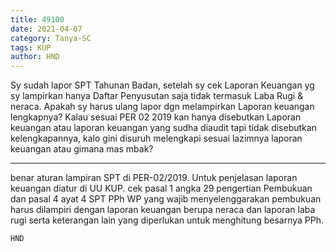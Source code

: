 ```yaml
---
title: 49100
date: 2021-04-07
category: Tanya-SC
tags: KUP
author: HND
---
```


Sy sudah lapor SPT Tahunan Badan, setelah sy cek Laporan Keuangan yg sy lampirkan hanya Daftar Penyusutan saja tidak termasuk Laba Rugi & neraca. Apakah sy harus ulang lapor dgn melampirkan Laporan keuangan lengkapnya? Kalau sesuai PER 02 2019 kan hanya disebutkan Laporan keuangan atau laporan keuangan yang sudha diaudit tapi tidak disebutkan kelengkapannya, kalo gini disuruh melengkapi sesuai lazimnya laporan keuangan atau gimana mas mbak?

---

benar aturan lampiran SPT di PER-02/2019. Untuk penjelasan laporan keuangan diatur di UU KUP. cek pasal 1 angka 29 pengertian Pembukuan dan pasal 4 ayat 4 SPT PPh WP yang wajib menyelenggarakan pembukuan harus dilampiri dengan laporan keuangan berupa neraca dan laporan laba rugi serta keterangan lain yang diperlukan untuk menghitung besarnya PPh.

`HND`
